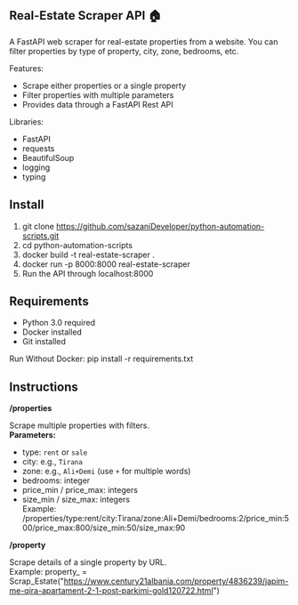 ## Real-Estate Scraper API 🏠

A FastAPI web scraper for real-estate properties from a website. You can filter properties by type of property, city, zone, bedrooms, etc.

Features:
- Scrape either properties or a single property
- Filter properties with multiple parameters
- Provides data through a FastAPI Rest API

Libraries:
- FastAPI
- requests
- BeautifulSoup
- logging
- typing

## Install
1. git clone https://github.com/sazaniDeveloper/python-automation-scripts.git
2. cd python-automation-scripts
3. docker build -t real-estate-scraper .
4. docker run -p 8000:8000 real-estate-scraper
5. Run the API through localhost:8000

## Requirements
- Python 3.0 required
- Docker installed
- Git installed

Run Without Docker:
pip install -r requirements.txt

## Instructions

**/properties**

Scrape multiple properties with filters.  
**Parameters:** 
- type: `rent` or `sale`  
- city: e.g., `Tirana`  
- zone: e.g., `Ali+Demi` (use `+` for multiple words)  
- bedrooms: integer  
- price_min / price_max: integers  
- size_min / size_max: integers  
Example:
/properties/type:rent/city:Tirana/zone:Ali+Demi/bedrooms:2/price_min:500/price_max:800/size_min:50/size_max:90

**/property**

Scrape details of a single property by URL.  
Example:
property_ = Scrap_Estate("https://www.century21albania.com/property/4836239/japim-me-qira-apartament-2-1-post-parkimi-gold120722.html")

